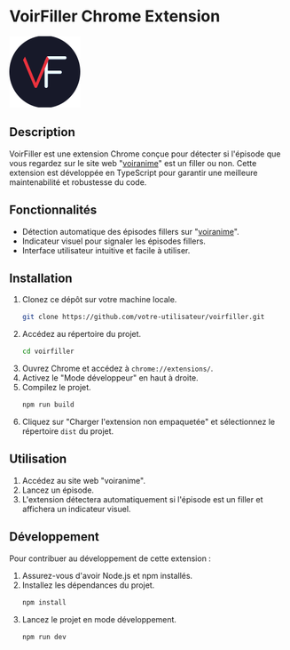 # VoirFiller Chrome Extension

![VoirFiller Logo](public/images/icon128.png)

## Description

VoirFiller est une extension Chrome conçue pour détecter si l'épisode que vous regardez sur le site web "[voiranime](https://v5.voiranime.com)" est un filler ou non. Cette extension est développée en TypeScript pour garantir une meilleure maintenabilité et robustesse du code.

## Fonctionnalités

- Détection automatique des épisodes fillers sur "[voiranime](https://v5.voiranime.com)".
- Indicateur visuel pour signaler les épisodes fillers.
- Interface utilisateur intuitive et facile à utiliser.

## Installation

1. Clonez ce dépôt sur votre machine locale.
    ```bash
    git clone https://github.com/votre-utilisateur/voirfiller.git
    ```
2. Accédez au répertoire du projet.
    ```bash
    cd voirfiller
    ```
3. Ouvrez Chrome et accédez à `chrome://extensions/`.
4. Activez le "Mode développeur" en haut à droite.
5. Compilez le projet.
    ```bash
    npm run build
    ```
6. Cliquez sur "Charger l'extension non empaquetée" et sélectionnez le répertoire `dist` du projet.

## Utilisation

1. Accédez au site web "voiranime".
2. Lancez un épisode.
3. L'extension détectera automatiquement si l'épisode est un filler et affichera un indicateur visuel.

## Développement

Pour contribuer au développement de cette extension :

1. Assurez-vous d'avoir Node.js et npm installés.
2. Installez les dépendances du projet.
    ```bash
    npm install
    ```
3. Lancez le projet en mode développement.
    ```bash
    npm run dev
    ```

